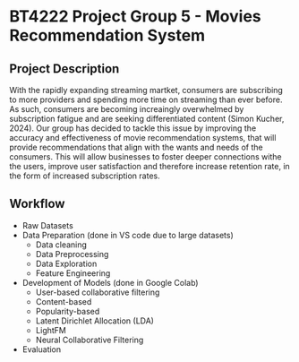# BT4222 Project Group 5 - Movies Recommendation System

## Project Description 

With the rapidly expanding streaming martket, consumers are subscribing to more providers and spending more time on streaming than ever before. As such, consumers are becoming increaingly overwhelmed by subscription fatigue and are seeking differentiated content (Simon Kucher, 2024). Our group has decided to tackle this issue by improving the accuracy and effectiveness of movie recommendation systems, that will provide recommendations that align with the wants and needs of the consumers. This will allow businesses to foster deeper connections withe the users, improve user satisfaction and therefore increase retention rate, in the form of increased subscription rates.

## Workflow 

- Raw Datasets
- Data Preparation (done in VS code due to large datasets)
    - Data cleaning 
    - Data Preprocessing
    - Data Exploration
    - Feature Engineering
- Development of Models (done in Google Colab)
    - User-based collaborative filtering
    - Content-based 
    - Popularity-based 
    - Latent Dirichlet Allocation (LDA)
    - LightFM
    - Neural Collaborative Filtering 
- Evaluation 

